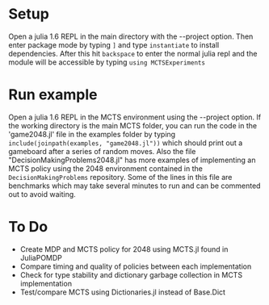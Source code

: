 # Setup
Open a julia 1.6 REPL in the main directory with the --project option.  Then enter package mode by typing `]` and type `instantiate` to install dependencies.  After this hit `backspace` to enter the normal julia repl and the module will be accessible by typing `using MCTSExperiments`

# Run example
Open a julia 1.6 REPL in the MCTS environment using the --project option.  If the working directory is the main MCTS folder, you can run the code in the 'game2048.jl' file in the examples folder by typing `include(joinpath(examples, "game2048.jl"))` which should print out a gameboard after a series of random moves.  Also the file "DecisionMakingProblems2048.jl" has more examples of implementing an MCTS policy using the 2048 environment contained in the `DecisionMakingProblems` repository.  Some of the lines in this file are benchmarks which may take several minutes to run and can be commented out to avoid waiting.

# To Do
- Create MDP and MCTS policy for 2048 using MCTS.jl found in JuliaPOMDP
- Compare timing and quality of policies between each implementation
- Check for type stability and dictionary garbage collection in MCTS implementation
- Test/compare MCTS using Dictionaries.jl instead of Base.Dict
